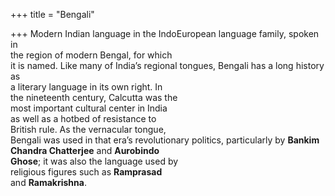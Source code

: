 +++
title = "Bengali"

+++
Modern Indian language in the IndoEuropean language family, spoken in  
the region of modern Bengal, for which  
it is named. Like many of India’s regional tongues, Bengali has a long history as  
a literary language in its own right. In  
the nineteenth century, Calcutta was the  
most important cultural center in India  
as well as a hotbed of resistance to  
British rule. As the vernacular tongue,  
Bengali was used in that era’s revolutionary politics, particularly by **Bankim**  
**Chandra Chatterjee** and **Aurobindo**  
**Ghose**; it was also the language used by  
religious figures such as **Ramprasad**  
and **Ramakrishna**.